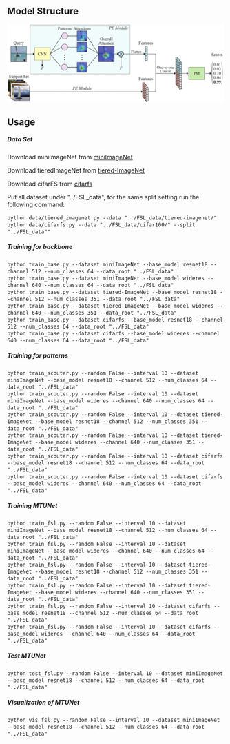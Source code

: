 ## Model Structure
![Structure Figure](figs/overall.png)

## Usage

##### Data Set
Download miniImageNet from [miniImageNet](https://drive.google.com/open?id=0B3Irx3uQNoBMQ1FlNXJsZUdYWEE)

Download tieredImageNet from [tiered-ImageNet](https://drive.google.com/file/d/1g1aIDy2Ar_MViF2gDXFYDBTR-HYecV07/view)

Download cifarFS from [cifarfs](https://drive.google.com/file/d/1pTsCCMDj45kzFYgrnO67BWVbKs48Q3NI/view)

Put all dataset under "../FSL_data", for the same split setting run the following command:

```
python data/tiered_imagenet.py --data "../FSL_data/tiered-imagenet/"
python data/cifarfs.py --data "../FSL_data/cifar100/" --split "../FSL_data""

```

##### Training for backbone
```
python train_base.py --dataset miniImageNet --base_model resnet18 --channel 512 --num_classes 64 --data_root "../FSL_data"
python train_base.py --dataset miniImageNet --base_model wideres --channel 640 --num_classes 64 --data_root "../FSL_data"
python train_base.py --dataset tiered-ImageNet --base_model resnet18 --channel 512 --num_classes 351 --data_root "../FSL_data"
python train_base.py --dataset tiered-ImageNet --base_model wideres --channel 640 --num_classes 351 --data_root "../FSL_data"
python train_base.py --dataset cifarfs --base_model resnet18 --channel 512 --num_classes 64 --data_root "../FSL_data"
python train_base.py --dataset cifarfs --base_model wideres --channel 640 --num_classes 64 --data_root "../FSL_data"
```

##### Training for patterns
```
python train_scouter.py --random False --interval 10 --dataset miniImageNet --base_model resnet18 --channel 512 --num_classes 64 --data_root "../FSL_data"
python train_scouter.py --random False --interval 10 --dataset miniImageNet --base_model wideres --channel 640 --num_classes 64 --data_root "../FSL_data"
python train_scouter.py --random False --interval 10 --dataset tiered-ImageNet --base_model resnet18 --channel 512 --num_classes 351 --data_root "../FSL_data"
python train_scouter.py --random False --interval 10 --dataset tiered-ImageNet --base_model wideres --channel 640 --num_classes 351 --data_root "../FSL_data"
python train_scouter.py --random False --interval 10 --dataset cifarfs --base_model resnet18 --channel 512 --num_classes 64 --data_root "../FSL_data"
python train_scouter.py --random False --interval 10 --dataset cifarfs --base_model wideres --channel 640 --num_classes 64 --data_root "../FSL_data"
```

##### Training MTUNet
```
python train_fsl.py --random False --interval 10 --dataset miniImageNet --base_model resnet18 --channel 512 --num_classes 64 --data_root "../FSL_data"
python train_fsl.py --random False --interval 10 --dataset miniImageNet --base_model wideres --channel 640 --num_classes 64 --data_root "../FSL_data"
python train_fsl.py --random False --interval 10 --dataset tiered-ImageNet --base_model resnet18 --channel 512 --num_classes 351 --data_root "../FSL_data"
python train_fsl.py --random False --interval 10 --dataset tiered-ImageNet --base_model wideres --channel 640 --num_classes 351 --data_root "../FSL_data"
python train_fsl.py --random False --interval 10 --dataset cifarfs --base_model resnet18 --channel 512 --num_classes 64 --data_root "../FSL_data"
python train_fsl.py --random False --interval 10 --dataset cifarfs --base_model wideres --channel 640 --num_classes 64 --data_root "../FSL_data"
```

##### Test MTUNet
```
python test_fsl.py --random False --interval 10 --dataset miniImageNet --base_model resnet18 --channel 512 --num_classes 64 --data_root "../FSL_data"
```

##### Visualization of MTUNet
```
python vis_fsl.py --random False --interval 10 --dataset miniImageNet --base_model resnet18 --channel 512 --num_classes 64 --data_root "../FSL_data"
```